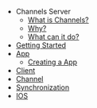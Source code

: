 
* Channels Server
    * [What is Channels?](/#what-is-channels)
    * [Why?](/#why)
    * [What can it do?](/#what-can-it-do)
* [Getting Started](started.md)
* [App](app.md)
    * [Creating a App]()
* [Client](client.md)
* [Channel](channel.md)
* [Synchronization](sync.md)
* [IOS](IOS.md)